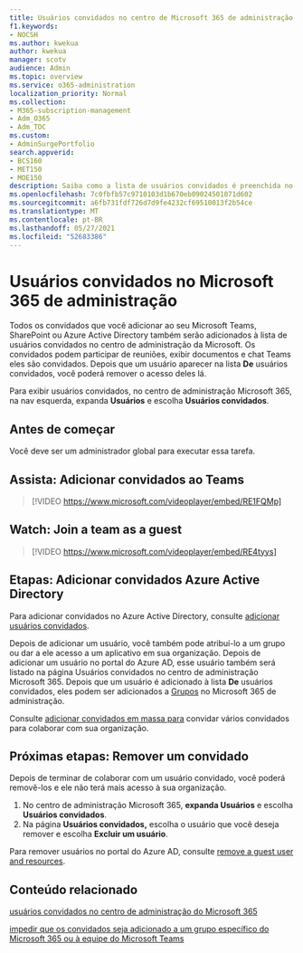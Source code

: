 ```yaml
---
title: Usuários convidados no centro de Microsoft 365 de administração
f1.keywords:
- NOCSH
ms.author: kwekua
author: kwekua
manager: scotv
audience: Admin
ms.topic: overview
ms.service: o365-administration
localization_priority: Normal
ms.collection:
- M365-subscription-management
- Adm_O365
- Adm_TOC
ms.custom:
- AdminSurgePortfolio
search.appverid:
- BCS160
- MET150
- MOE150
description: Saiba como a lista de usuários convidados é preenchida no Microsoft 365 de administração.
ms.openlocfilehash: 7c0fbfb57c9710103d1b670eb09024501071d602
ms.sourcegitcommit: a6fb731fdf726d7d9fe4232cf69510013f2b54ce
ms.translationtype: MT
ms.contentlocale: pt-BR
ms.lasthandoff: 05/27/2021
ms.locfileid: "52683386"
---
```

# <a name="guest-users-in-microsoft-365-admin-center"></a>Usuários convidados no Microsoft 365 de administração

Todos os convidados que você adicionar ao seu Microsoft Teams, SharePoint ou Azure Active Directory  também serão adicionados à lista de usuários convidados no centro de administração da Microsoft. Os convidados podem participar de reuniões, exibir documentos e chat Teams eles são convidados.
Depois que um usuário aparecer na lista **De** usuários convidados, você poderá remover o acesso deles lá.

Para exibir usuários convidados, no centro de administração Microsoft 365, na nav esquerda, expanda **Usuários** e escolha **Usuários convidados**.

## <a name="before-you-begin"></a>Antes de começar

Você deve ser um administrador global para executar essa tarefa.

## <a name="watch-add-guests-to-teams"></a>Assista: Adicionar convidados ao Teams

> [!VIDEO https://www.microsoft.com/videoplayer/embed/RE1FQMp]

## <a name="watch-join-a-team-as-a-guest"></a>Watch: Join a team as a guest

> [!VIDEO https://www.microsoft.com/videoplayer/embed/RE4tyys]

## <a name="steps-add-guests-in-azure-active-directory"></a>Etapas: Adicionar convidados Azure Active Directory

Para adicionar convidados no Azure Active Directory, consulte [adicionar usuários convidados](https://docs.microsoft.com/azure/active-directory/b2b/b2b-quickstart-add-guest-users-portal).

Depois de adicionar um usuário, você também pode atribuí-lo a um grupo ou dar a ele acesso a um aplicativo em sua organização. Depois de adicionar um usuário no portal do Azure AD,  esse usuário também será listado na página Usuários convidados no centro de administração Microsoft 365.
Depois que um usuário é adicionado à lista **De** usuários convidados, eles podem ser adicionados a [Grupos](../create-groups/manage-guest-access-in-groups.md#add-guests-to-a-microsoft-365-group-from-the-admin-center) no Microsoft 365 de administração.

Consulte [adicionar convidados em massa para](https://docs.microsoft.com/azure/active-directory/b2b/tutorial-bulk-invite) convidar vários convidados para colaborar com sua organização.

## <a name="next-steps-remove-a-guest"></a>Próximas etapas: Remover um convidado

Depois de terminar de colaborar com um usuário convidado, você poderá removê-los e ele não terá mais acesso à sua organização.

1. No centro de administração Microsoft 365, **expanda Usuários** e escolha **Usuários convidados**.
1. Na página **Usuários convidados,** escolha o usuário que você deseja remover e escolha **Excluir um usuário**.

Para remover usuários no portal do Azure AD, consulte [remove a guest user and resources](https://docs.microsoft.com/azure/active-directory/b2b/b2b-quickstart-add-guest-users-portal#clean-up-resources).

## <a name="related-content"></a>Conteúdo relacionado

[usuários convidados no centro de administração do Microsoft 365](about-guest-users.md)

[impedir que os convidados seja adicionado a um grupo específico do Microsoft 365 ou à equipe do Microsoft Teams](../../solutions/per-group-guest-access.md)
